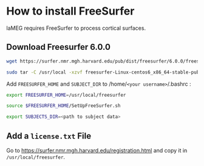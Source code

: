 # How to install FreeSurfer

laMEG requires FreeSurfer to process cortical surfaces.

## Download Freesurfer 6.0.0
```bash
wget https://surfer.nmr.mgh.harvard.edu/pub/dist/freesurfer/6.0.0/freesurfer-Linux-centos6_x86_64-stable-pub-v6.0.0.tar.gz

sudo tar -C /usr/local -xzvf freesurfer-Linux-centos6_x86_64-stable-pub-v6.0.0.tar.gz
```

Add ``FREESURFER_HOME`` and ``SUBJECT_DIR`` to /home/``<your username>``/.bashrc :

```bash
export FREESURFER_HOME=/usr/local/freesurfer

source $FREESURFER_HOME/SetUpFreeSurfer.sh

export SUBJECTS_DIR=<path to subject data>
```

## Add a `license.txt` File
Go to <https://surfer.nmr.mgh.harvard.edu/registration.html> and copy it in `/usr/local/freesurfer`.